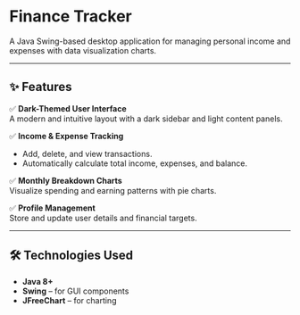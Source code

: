 #  Finance Tracker

A Java Swing-based desktop application for managing personal income and expenses with data visualization charts.

---

## ✨ Features

✅ **Dark-Themed User Interface**  
A modern and intuitive layout with a dark sidebar and light content panels.

✅ **Income & Expense Tracking**  
- Add, delete, and view transactions.
- Automatically calculate total income, expenses, and balance.

✅ **Monthly Breakdown Charts**  
Visualize spending and earning patterns with pie charts.

✅ **Profile Management**  
Store and update user details and financial targets.

---

## 🛠️ Technologies Used

- **Java 8+**
- **Swing** – for GUI components
- **JFreeChart** – for charting

     

